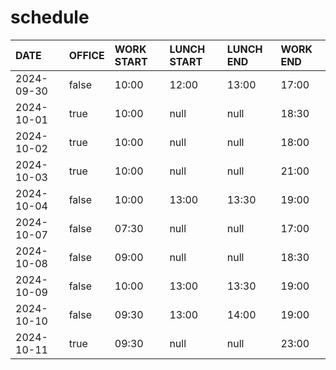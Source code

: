 # schedule

| DATE | OFFICE | WORK START | LUNCH START | LUNCH END | WORK END |
| :-- | :-- | :-- | :-- | :-- | :-- |
| 2024-09-30 | false | 10:00 | 12:00 | 13:00 | 17:00 |
| 2024-10-01 | true | 10:00 | null | null | 18:30 |
| 2024-10-02 | true | 10:00 | null | null | 18:00 |
| 2024-10-03 | true | 10:00 | null | null | 21:00 |
| 2024-10-04 | false | 10:00 | 13:00 | 13:30 | 19:00 |
| 2024-10-07 | false | 07:30 | null | null | 17:00 |
| 2024-10-08 | false | 09:00 | null | null | 18:30 |
| 2024-10-09 | false | 10:00 | 13:00 | 13:30 | 19:00 |
| 2024-10-10 | false | 09:30 | 13:00 | 14:00 | 19:00 |
| 2024-10-11 | true | 09:30 | null | null | 23:00 |
